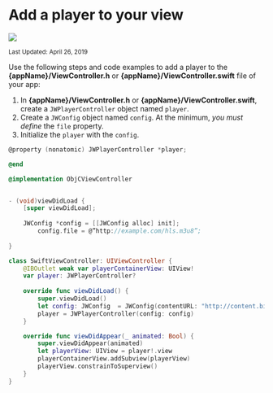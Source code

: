 # Add a player to your view

<img src="https://img.shields.io/badge/SDK-iOS%20v3-0AAC29.svg?logo=apple">

<sup>Last Updated: April 26, 2019</sup>

Use the following steps and code examples to add a player to the **{appName}/ViewController.h** or **{appName}/ViewController.swift** file of your app:

1. In **{appName}/ViewController.h** or **{appName}/ViewController.swift**, create a `JWPlayerController` object named `player`.
2. Create a `JWConfig` object named `config`. At the minimum, *you must define* the `file` property.
4. Initialize the `player` with the `config`.

```Objective-C
@property (nonatomic) JWPlayerController *player;

@end

@implementation ObjCViewController


- (void)viewDidLoad {
    [super viewDidLoad];
    
    JWConfig *config = [[JWConfig alloc] init];
        config.file = @”http://example.com/hls.m3u8”;
        
}
```

```Swift
class SwiftViewController: UIViewController {
    @IBOutlet weak var playerContainerView: UIView!
    var player: JWPlayerController?
    
    override func viewDidLoad() {
        super.viewDidLoad()
        let config: JWConfig  = JWConfig(contentURL: "http://content.bitsontherun.com/videos/3XnJSIm4-injeKYZS.mp4")
        player = JWPlayerController(config: config)
    }

    override func viewDidAppear(_ animated: Bool) {
        super.viewDidAppear(animated)
        let playerView: UIView = player!.view
        playerContainerView.addSubview(playerView)
        playerView.constrainToSuperview()
    }
}
```

